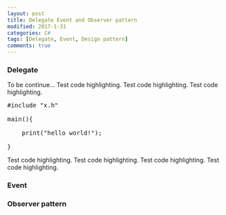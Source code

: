 ```yaml
---
layout: post
title: Delegate Event and Observer pattern
modified: 2017-1-31
categories: C#
tags: [Delegate, Event, Design pattern]
comments: true
---
```



### Delegate
To be continue...
Test code highlighting.
Test code highlighting.
Test code highlighting.
<pre class="prettyprint">
#include "x.h"

main(){

    print("hello world!");

}
</pre>

Test code highlighting.
Test code highlighting.
Test code highlighting.
Test code highlighting.

### Event



### Observer pattern





